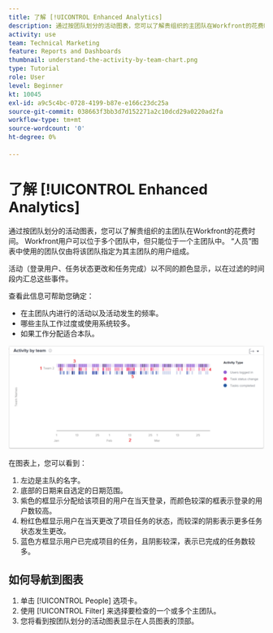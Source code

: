 ```yaml
---
title: 了解 [!UICONTROL Enhanced Analytics]
description: 通过按团队划分的活动图表，您可以了解贵组织的主团队在Workfront的花费时间。
activity: use
team: Technical Marketing
feature: Reports and Dashboards
thumbnail: understand-the-activity-by-team-chart.png
type: Tutorial
role: User
level: Beginner
kt: 10045
exl-id: a9c5c4bc-0728-4199-b87e-e166c23dc25a
source-git-commit: 038663f3bb3d7d152271a2c10dcd29a0220ad2fa
workflow-type: tm+mt
source-wordcount: '0'
ht-degree: 0%

---
```


# 了解 [!UICONTROL Enhanced Analytics]

通过按团队划分的活动图表，您可以了解贵组织的主团队在Workfront的花费时间。 Workfront用户可以位于多个团队中，但只能位于一个主团队中。 “人员”图表中使用的团队仅由将该团队指定为其主团队的用户组成。

活动（登录用户、任务状态更改和任务完成）以不同的颜色显示，以在过滤的时间段内汇总这些事件。

查看此信息可帮助您确定：

* 在主团队内进行的活动以及活动发生的频率。
* 哪些主队工作过度或使用系统较多。
* 如果工作分配适合本队。

![该图像显示按团队划分的活动图，其中包含以下项目符号中描述的区域的数字](assets/section-3-1.png)

在图表上，您可以看到：

1. 左边是主队的名字。
1. 底部的日期来自选定的日期范围。
1. 紫色的框显示分配给该项目的用户在当天登录，而颜色较深的框表示登录的用户数较高。
1. 粉红色框显示用户在当天更改了项目任务的状态，而较深的阴影表示更多任务状态发生更改。
1. 蓝色方框显示用户已完成项目的任务，且阴影较深，表示已完成的任务数较多。

## 如何导航到图表

1. 单击 [!UICONTROL People] 选项卡。
1. 使用 [!UICONTROL Filter] 来选择要检查的一个或多个主团队。
1. 您将看到按团队划分的活动图表显示在人员图表的顶部。
